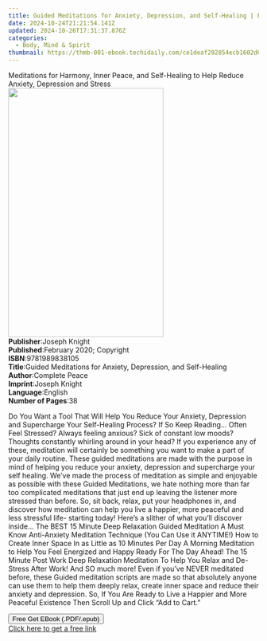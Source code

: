 ```yaml
---
title: Guided Meditations for Anxiety, Depression, and Self-Healing | Free Book
date: 2024-10-24T21:21:54.141Z
updated: 2024-10-26T17:31:37.876Z
categories:
  - Body, Mind & Spirit
thumbnail: https://thmb-001-ebook.techidaily.com/ce1deaf292854ecb1602d6de690806dbf74bb65d5957ffb1a16c91ead8291d27.jpg
---
```

<main id="book-container">
  <div class="flex flex-col">
    <div class="book-brief flex-1 py-6 px-4 sm:p-6 md:py-10 md:px-8">
      <!-- brief-->
      <div class="book-brief-main">
        Meditations for Harmony, Inner Peace, and Self-Healing to Help Reduce
        Anxiety, Depression and Stress
      </div>
    </div>
    <div
      class="book-meta-info flex-1 grid gap-4 col-start-1 col-end-3 row-start-1 sm:mb-6 sm:grid-cols-4 lg:gap-6 lg:col-start-2 lg:row-end-6 lg:row-span-6 lg:mb-0"
    >
      <div
        class="book-meta-info-left place-content-center mt-4 p-4 text-sm leading-6 col-start-2 col-span-2 dark:text-slate-400"
      >
        <img
          class="w-full h-500 object-cover rounded-lg sm:h-255 sm:col-span-2 lg:col-span-full"
          src="https://img-001-ebook.techidaily.com/07a07cebdc4d9b617e4a62b21a3a9c8ebd717a7237e1260a7e514eeebd226fe3.jpg"
          alt=""
          width="312"
          height="500"
        />
      </div>
      <div
        class="book-meta-info-right mt-2 col-start-1 row-start-2 col-span-3 self-center"
      >
        <!-- meta data  -->
        <div class="flex flex-col px-4 md:px-8">
          <div class="flex-1">
            <strong>Publisher</strong>:<span class="px-2">Joseph Knight</span>
          </div>
          <div class="flex-1">
            <strong>Published</strong>:<span class="px-2"
              >February 2020; Copyright</span
            >
          </div>
          <div class="flex-1">
            <strong>ISBN</strong>:<span class="px-2">9781989838105</span>
          </div>
          <div class="flex-1">
            <strong>Title</strong>:<span class="px-2"
              >Guided Meditations for Anxiety, Depression, and
              Self-Healing</span
            >
          </div>
          <div class="flex-1">
            <strong>Author</strong>:<span class="px-2">Complete Peace</span>
          </div>
          <div class="flex-1">
            <strong>Imprint</strong>:<span class="px-2">Joseph Knight</span>
          </div>
          <div class="flex-1">
            <strong>Language</strong>:<span class="px-2">English</span>
          </div>
          <div class="flex-1">
            <strong>Number of Pages</strong>:<span class="px-2">38</span>
          </div>
        </div>
      </div>
    </div>
    <div class="book-description flex-1 py-6 px-4 sm:p-6 md:py-10 md:px-8">
      <div class="book-description-main">
        <div accordion-content="" id="description">
          <p>
            Do You Want a Tool That Will Help You Reduce Your Anxiety,
            Depression and Supercharge Your Self-Healing Process? If So Keep
            Reading… Often Feel Stressed? Always feeling anxious? Sick of
            constant low moods? Thoughts constantly whirling around in your
            head? If you experience any of these, meditation will certainly be
            something you want to make a part of your daily routine. These
            guided meditations are made with the purpose in mind of helping you
            reduce your anxiety, depression and supercharge your self healing.
            We’ve made the process of meditation as simple and enjoyable as
            possible with these Guided Meditations, we hate nothing more than
            far too complicated meditations that just end up leaving the
            listener more stressed than before. So, sit back, relax, put your
            headphones in, and discover how meditation can help you live a
            happier, more peaceful and less stressful life- starting today!
            Here’s a slither of what you’ll discover inside… The BEST 15 Minute
            Deep Relaxation Guided Meditation A Must Know Anti-Anxiety
            Meditation Technique (You Can Use it ANYTIME!) How to Create Inner
            Space In as Little as 10 Minutes Per Day A Morning Meditation to
            Help You Feel Energized and Happy Ready For The Day Ahead! The 15
            Minute Post Work Deep Relaxation Meditation To Help You Relax and
            De-Stress After Work! And SO much more! Even if you’ve NEVER
            meditated before, these Guided meditation scripts are made so that
            absolutely anyone can use them to help them deeply relax, create
            inner space and reduce their anxiety and depression. So, If You Are
            Ready to Live a Happier and More Peaceful Existence Then Scroll Up
            and Click “Add to Cart.”
          </p>
        </div>
        <div class="accordion-fader"></div>
      </div>
    </div>
    <div class="book-excerpts flex-1 py-6 px-4 sm:p-6 md:py-10 md:px-8"></div>
    <div
      class="book-about-author flex-1 py-6 px-4 sm:p-6 md:py-10 md:px-8"
    ></div>
    <div class="book-free-get flex-1 py-6 px-4 sm:p-6 md:py-10 md:px-8">
      <button
        id="btn-free-get"
        class="bg-blue-500 hover:bg-blue-700 text-white font-bold py-2 px-4 rounded"
      >
        Free Get EBook (.PDF/.epub)
      </button>
      <div id="countdown-display" class="px-2 text-lg mt-2"></div>
      <a
        id="free-link"
        class="hidden bg-blue-500 hover:bg-blue-700 text-white font-bold py-2 px-4 rounded"
        href="https://www.ebooks.com/en-us/book/209956370/guided-meditations-for-anxiety-depression-and-self-healing/complete-peace/"
        target="_blank"
        >Click here to get a free link</a
      >
    </div>
    <script>
      let countdownTime = 0;
      let countdownInterval = null;
      document
        .getElementById('btn-free-get')
        .addEventListener('click', startCountdown);
      function startCountdown() {
        countdownTime = new Date().getTime() + 60000 * 3;
        countdownInterval = setInterval(updateCountdown, 1000);
        document.getElementById('btn-free-get').disabled = true;
        document
          .getElementById('btn-free-get')
          .classList.add('bg-gray-500', 'cursor-not-allowed');
      }
      function updateCountdown() {
        let currentTime = new Date().getTime();
        let timeLeft = countdownTime - currentTime;
        let secondsLeft = Math.floor(timeLeft / 1000);
        document.getElementById('countdown-display').innerHTML =
          `Remaining time: ${secondsLeft} seconds.`;
        if (secondsLeft <= 0) {
          clearInterval(countdownInterval);
          document.getElementById('btn-free-get').classList.add('hidden');
          document.getElementById('free-link').classList.remove('hidden');
          document.getElementById('countdown-display').innerHTML = '';
        }
      }
    </script>
  </div>
</main>

<ins class="adsbygoogle"
      style="display:block"
      data-ad-client="ca-pub-7571918770474297"
      data-ad-slot="8358498916"
      data-ad-format="auto"
      data-full-width-responsive="true"></ins>
    